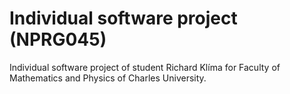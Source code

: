# Individual software project (NPRG045)
Individual software project of student Richard Klíma for Faculty of Mathematics and Physics of Charles University.

